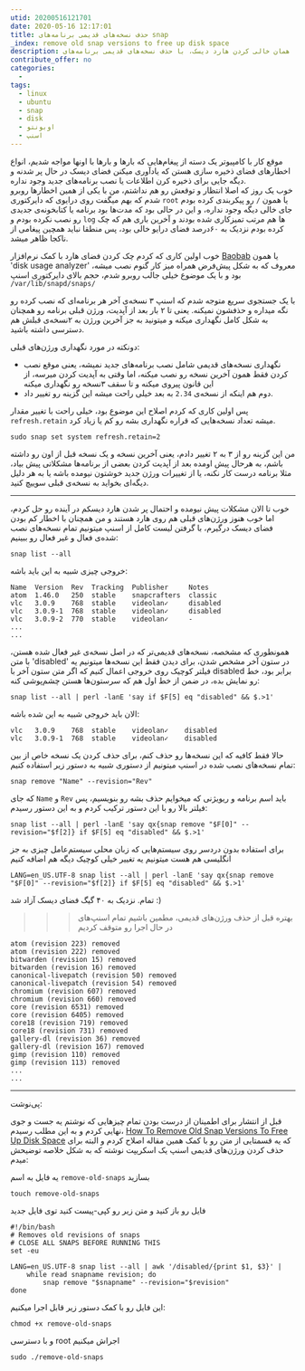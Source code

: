 ```yaml
---
utid: 20200516121701
date: 2020-05-16 12:17:01
title: حذف نسخه‌های قدیمی برنامه‌های snap
_index: remove old snap versions to free up disk space
description: آزاد کردن فضای ذخیره سازی، یا همان خالی کردن هارد دیسک، با حذف نسخه‌های قدیمی برنامه‌های snap
contribute_offer: no
categories:
  -
tags:
  - linux
  - ubuntu
  - snap
  - disk
  - اوبونتو
  - اسنپ
---
```

موقع کار با کامپیوتر یک دسته از پیغام‌هایی که بارها و بارها با اونها مواجه شدیم، انواع اخطارهای فضای ذخیره سازی هستن که یادآوری میکنن فضای دیسک در حال پر شدنه و دیگه جایی برای ذخیره کرن اطلاعات یا نصب برنامه‌های جدید وجود نداره.  
خوب یک روز که اصلا انتظار و توقعش رو هم نداشتم، من با یکی از همین اخطارها روبرو شدم که بهم میگفت روی درایوی که دایرکتوری `root` یا همون `/` رو پیکربندی کرده بودم جای خالی دیگه وجود نداره، و این در حالی بود که مدت‌ها بود برنامه یا کتابخونه‌ی جدیدی رو نصب نکرده بودم و `log` ها هم مرتب تمیزکاری شده بودند و آخرین باری هم که چک کرده بودم نزدیک به ۶۰درصد فضای درایو خالی بود، پس منطقا نباید همچین پیغامی از ناکجا ظاهر میشد.

خوب اولین کاری که کردم چک کردن فضای هارد با کمک نرم‌افزار [Baobab](https://wiki.gnome.org/action/show/Apps/DiskUsageAnalyzer) یا همون 'disk usage analyzer' معروف که به شکل پیش‌فرض همراه میز کار گنوم نصب میشه، بود و با یک موضوع خیلی جالب روبرو شدم، حجم بالای دایرکتوری اسنپ  
`/var/lib/snapd/snaps/`

با یک جستجوی سریع متوجه شدم که اسنپ ۳ نسخه‌ی آخر هر برنامه‌ای که نصب کرده رو نگه میداره و حذفشون نمیکنه. یعنی تا ۲ بار بعد از آپدیت، ورژن قبلی برنامه رو همچنان به شکل کامل نگهداری میکنه و میتونید به جز آخرین ورژن به ۲نسخه‌ی قبلش هم دسترسی داشته باشید.

دونکته در مورد نگهداری ورژن‌های قبلی:

- نگهداری نسخه‌های قدیمی شامل نصب برنامه‌های جدید نمیشه، یعنی موقع نصب کردن فقط همون آخرین نسخه رو نصب میکنه، اما وقتی به آپدیت کردن میرسه، از این قانون پیروی میکنه و تا سقف ۳نسخه رو نگهداری میکنه
- دوم هم اینکه از نسخه‌ی `2.34` به بعد خیلی راحت میشه این گزینه رو تغییر داد.

پس اولین کاری که کردم اصلاح این موضوع بود، خیلی راحت با تغییر مقدار `refresh.retain` میشه تعداد نسخه‌هایی که قراره نگهداری بشه رو کم یا زیاد کرد.

	sudo snap set system refresh.retain=2

من این گزینه رو از ۳ به ۲ تغییر دادم، یعنی آخرین نسخه و یک نسخه قبل از اون رو داشته باشم، به هرحال پیش اومده بعد از آپدیت کردن بعضی از برنامه‌ها مشکلاتی پیش بیاد، مثلا برنامه درست کار نکنه، یا از تغییرات ورژن جدید خوشتون نیومده باشه یا به هر دلیل دیگه‌ای بخواید به نسخه‌ی قبلی سوییچ کنید.

***

خوب تا الان مشکلات پیش نیومده و احتمال پر شدن هارد دیسکم در آینده رو حل کردم، اما خوب هنوز ورژن‌های قبلی هم روی هارد هستند و من همچنان با اخطار کم بودن فضای دیسک درگیرم، با گرفتن لیست کامل از اسنپ میتونیم تمام نسخه‌های نصب شده‌ی فعال و غیر فعال رو ببینیم:

	snap list --all

خروجی چیزی شبیه به این باید باشه:

	Name  Version  Rev  Tracking  Publisher     Notes
	atom  1.46.0   250  stable    snapcrafters  classic
	vlc   3.0.9    768  stable    videolan✓     disabled
	vlc   3.0.9-1  768  stable    videolan✓     disabled
	vlc   3.0.9-2  770  stable    videolan✓     -
	...
	...

همونطوری که مشخصه، نسخه‌های قدیمی‌تر که در اصل نسخه‌ی غیر فعال شده هستن، با متن 'disabled' در ستون آخر مشخص شدن، برای دیدن فقط این نسخه‌ها میتونیم یه فیلتر کوچیک روی خروجی اعمال کنیم که اگر متن ستون آخر با disabled برابر بود، خط رو نمایش بده، در ضمن از خط اول هم که سرستون‌ها هستن چشم‌پوشی کنه:

	snap list --all | perl -lanE 'say if $F[5] eq "disabled" && $.>1'

الان باید خروجی شبیه به این شده باشه:

	vlc   3.0.9    768  stable    videolan✓    disabled
	vlc   3.0.9-1  768  stable    videolan✓    disabled

حالا فقط کافیه که این نسخه‌ها رو حذف کنم، برای حذف کردن یک نسخه خاص از بین تمام نسخه‌های نصب شده در اسنپ میتونیم از دستوری شبیه به دستور زیر استفاده کنیم:

	snap remove "Name" --revision="Rev"

که جای `Name` و `Rev` باید اسم برنامه و ریویژنی که میخوایم حذف بشه رو بنویسیم، پس فیلتر بالا رو با این دستور ترکیب کردم و به این دستور رسیدم:

	snap list --all | perl -lanE 'say qx{snap remove "$F[0]" --revision="$f[2]} if $F[5] eq "disabled" && $.>1'

برای استفاده بدون دردسر روی سیستم‌هایی که زبان محلی سیستم‌عامل چیزی به جز انگلیسی هم هست میتونیم یه تغییر خیلی کوچیک دیگه هم اضافه کنیم

	LANG=en_US.UTF-8 snap list --all | perl -lanE 'say qx{snap remove "$F[0]" --revision="$f[2]} if $F[5] eq "disabled" && $.>1'

تمام. نزدیک به ۴۰ گیگ فضای دیسک آزاد شد :)

>>> بهتره قبل از حذف ورژن‌های قدیمی، مطمین باشیم تمام اسنپ‌های در حال اجرا رو متوقف کردیم

	atom (revision 223) removed
	atom (revision 222) removed
	bitwarden (revision 15) removed
	bitwarden (revision 16) removed
	canonical-livepatch (revision 50) removed
	canonical-livepatch (revision 54) removed
	chromium (revision 607) removed
	chromium (revision 660) removed
	core (revision 6531) removed
	core (revision 6405) removed
	core18 (revision 719) removed
	core18 (revision 731) removed
	gallery-dl (revision 36) removed
	gallery-dl (revision 167) removed
	gimp (revision 110) removed
	gimp (revision 113) removed
	...
	...

***

پی‌نوشت:

قبل از انتشار برای اطمینان از درست بودن تمام چیزهایی که نوشتم یه جست و جوی نهایی کردم و به این مطلب رسیدم، [How To Remove Old Snap Versions To Free Up Disk Space](https://www.linuxuprising.com/2019/04/how-to-remove-old-snap-versions-to-free.html) که یه قسمتایی از متن رو با کمک همین مقاله اصلاح کردم و البته برای حذف کردن ورژن‌های قدیمی اسنپ یک اسکریپت نوشته که به شکل خلاصه توضیحش میدم:

یه فایل به اسم `remove-old-snaps` بسازید

	touch remove-old-snaps

فایل رو باز کنید و متن زیر رو کپی-پیست کنید توی فایل جدید

	#!/bin/bash
	# Removes old revisions of snaps
	# CLOSE ALL SNAPS BEFORE RUNNING THIS
	set -eu

	LANG=en_US.UTF-8 snap list --all | awk '/disabled/{print $1, $3}' |
		while read snapname revision; do
			snap remove "$snapname" --revision="$revision"
	done

این فایل رو با کمک دستور زیر قابل اجرا میکنیم:

	chmod +x remove-old-snaps

و  با دسترسی root اجراش میکنیم

	sudo ./remove-old-snaps
